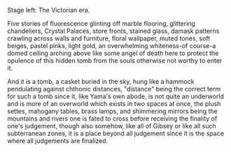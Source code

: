 Stage left: The Victorian era.

Five stories of fluorescence glinting off marble flooring, glittering chandeliers, Crystal Palaces, store fronts, stained glass, damask patterns crawling across walls and furniture, floral wallpaper, muted tones, soft beiges, pastel pinks, light gold, an overwhelming whiteness-of course-a domed ceiling arching above like some angel of death here to protect the opulence of this hidden tomb from the souls otherwise not worthy to enter it.

And it is a tomb, a casket buried in the sky, hung like a hammock pendulating against chthonic distances, "distance" being the correct term for such a tomb since it, like Yama's own abode, is not quite an underworld and is more of an overworld which exists in two spaces at once, the plush settes, mahogany tables, brass lamps, and shimmering mirrors being the mountains and rivers one is fated to cross before receiving the finality of one's judgement, though also somehow, like all of Gibsey or like all such subterranean zones, it is a place beyond all judgement since it is the space where all judgements are finalized.